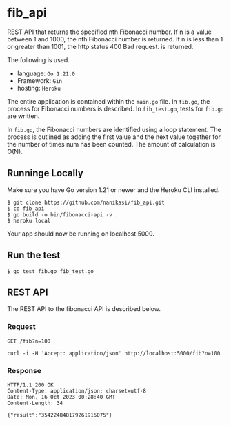 
# fib_api

REST API that returns the specified nth Fibonacci number.
If n is a value between 1 and 1000, the nth Fibonacci number is returned.
If n is less than 1 or greater than 1001, the http status 400 Bad request. is returned.

The following is used.
- language: `Go 1.21.0`
- Framework: `Gin`
- hosting: `Heroku`

The entire application is contained within the `main.go` file.
In `fib.go`, the process for Fibonacci numbers is described.
In `fib_test.go`, tests for `fib.go` are written.

In `fib.go`, the Fibonacci numbers are identified using a loop statement.
The process is outlined as adding the first value and the next value together for the number of times num has been counted.
The amount of calculation is O(N).

## Runninge Locally
Make sure you have Go version 1.21 or newer and the Heroku CLI installed.

```shell
$ git clone https://github.com/nanikasi/fib_api.git
$ cd fib_api
$ go build -o bin/fibonacci-api -v .
$ heroku local
```
Your app should now be running on localhost:5000.

## Run the test

```shell
$ go test fib.go fib_test.go
```

## REST API
The REST API to the fibonacci API is described below.
### Request
`GET /fib?n=100`
```shell
curl -i -H 'Accept: application/json' http://localhost:5000/fib?n=100
```
### Response
```shell
HTTP/1.1 200 OK
Content-Type: application/json; charset=utf-8
Date: Mon, 16 Oct 2023 00:28:40 GMT
Content-Length: 34

{"result":"354224848179261915075"}
```
